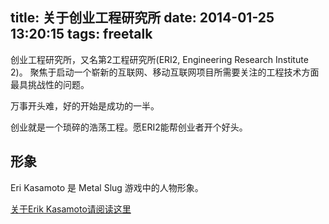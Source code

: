 title: 关于创业工程研究所
date: 2014-01-25 13:20:15
tags: freetalk
---

创业工程研究所，又名第2工程研究所(ERI2, Engineering Research Institute 2)。 聚焦于启动一个崭新的互联网、移动互联网项目所需要关注的工程技术方面最具挑战性的问题。

万事开头难，好的开始是成功的一半。

创业就是一个琐碎的浩荡工程。愿ERI2能帮创业者开个好头。

## 形象

Eri Kasamoto 是 Metal Slug 游戏中的人物形象。

[关于Erik Kasamoto请阅读这里](http://baike.baidu.com/view/1444828.htm)

